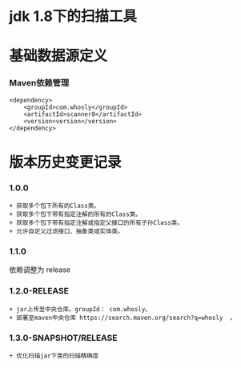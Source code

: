 # jdk 1.8下的扫描工具

# 基础数据源定义
### **Maven依赖管理**
```
<dependency>
    <groupId>com.whosly</groupId>
    <artifactId>scanner8</artifactId>
    <version>version</version>
</dependency>
```
   
  
# 版本历史变更记录
### 1.0.0
    + 获取多个包下所有的Class类。
    + 获取多个包下带有指定注解的所有的Class类。
    + 获取多个包下带有指定注解或指定父接口的所有子孙Class类。
    + 允许自定义过滤接口、抽象类或实体类。

### 1.1.0
依赖调整为 release

###  1.2.0-RELEASE
    + jar上传至中央仓库。groupId： com.whosly。
    + 部署至maven中央仓库 https://search.maven.org/search?q=whosly  。

###  1.3.0-SNAPSHOT/RELEASE
    + 优化扫描jar下类的扫描精确度



